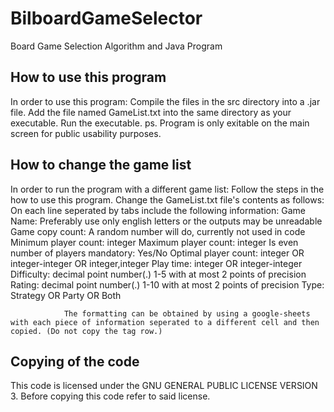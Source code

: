 # BilboardGameSelector
Board Game Selection Algorithm and Java Program


## How to use this program
In order to use this program: 
        Compile the files in the src directory into a .jar file.
        Add the file named GameList.txt into the same directory as your executable.
        Run the executable.
        ps. Program is only exitable on the main screen for public usability purposes.

## How to change the game list
In order to run the program with a different game list:
        Follow the steps in the how to use this program.
        Change the GameList.txt file's contents as follows:
                On each line seperated by tabs include the following information:
                        Game Name: Preferably use only english letters or the outputs may be unreadable
                        Game copy count: A random number will do, currently not used in code
                        Minimum player count: integer
                        Maximum player count: integer
                        Is even number of players mandatory: Yes/No
                        Optimal player count: integer OR integer-integer OR integer,integer
                        Play time: integer OR integer-integer
                        Difficulty: decimal point number(.) 1-5 with at most 2 points of precision
                        Rating: decimal point number(.) 1-10 with at most 2 points of precision
                        Type: Strategy OR Party OR Both
                
                The formatting can be obtained by using a google-sheets with each piece of information seperated to a different cell and then copied. (Do not copy the tag row.)

## Copying of the code
This code is licensed under the GNU GENERAL PUBLIC LICENSE VERSION 3.
Before copying this code refer to said license.

